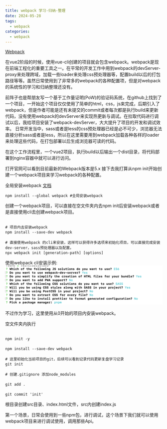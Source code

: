 ```yaml
---
title: webpack 学习-归纳-整理
date: 2024-05-28
tags:
  - webpack
categories:
  - webpack
---
```


[Webpack](https://webpack.js.org/)



在vue2阶段的时候，使用vue-cli创建的项目就会包含webpack。webpack是现在前端工程化的重要工具之一。在平常的开发工作中用到webpack的devServer-proxy来处理跨域，加载一些loader来处理css预处理器等，配置build以后的打包路径等等。虽然日常使用到了非常多的webpack的各种配置项，但是对webpack的系统性的学习和归纳整理还没有。

前阵子也是帮朋友写一个基于工作量证明(PoW)的验证码系统，在github上找到了一个项目，一开始这个项目仅仅使用了简单的html，css，js来完成，后期引入了webpack，但是作者可能是还有未提交的commit或者每次都是执行build来更新代码，没有使用webpack的devServer来实现热更新与调试。在拉取代码进行调试以后，我给项目安装了webpack-devServer，大大提升了项目的开发和调试效率。
日常开发当中，sass或者是less的css预处理器已经是必不可少，浏览器无法直接分析sass或者是less，所以在这里需要用到webpack加载各种各样的loader来处理这些代码，在打包部署以后生成浏览器可读的代码。


在这个工作流程里，一个vue2项目，执行build以后输出一个dist目录，将代码部署到nginx容器中就可以进行访问。

打开官网可以看到目前最新的Webpack版本是5.x
接下去我打算从npm init开始创建一个webpack项目来学习webpack的各种配置。


全局安装webpack  [文档](https://webpack.js.org/guides/installation/)


```shell
npm install --global webpack #全局安装webpack
```

创建一个webpack项目，可以直接在空文件夹内去npm init后安装webpack或者是直接使用cli去创建webpack项目。

```shell

# 项目内去安装webpack
npm install --save-dev webpack

# 直接使用webpack 的cli来安装，这样可以获得许多选项来初始化项目，可以直接完成安装dev-server，sass预处理器以及配置。
npx webpack init [generation-path] [options]
```

[//]: # (![]&#40;https://raw.githubusercontent.com/InsHomePgup/blog-reco/main/imgs/webpack%20local%20install.png&#41;)

使用webpack cli安装示例:
![](https://raw.githubusercontent.com/InsHomePgup/blog-reco/main/imgs/cli_init.png)

不过作为学习，这里使用从0开始的项目内安装webpack。

空文件夹内执行

```shell

npm init -y

npm install --save-dev webpack

# 这里初始化当前项目的git，后续可以看到记录代码更新复盘学习记录
git init 

# 创建.gitignore 添加node_modules

git add . 

git commit 'init'

```

根目录创建src目录、index.html文件，src内创建index.js

第一个场景，日常会使用到一些npm包，进行调试，这个场景下我们就可以使用webpack项目来进行调试使用，调用那些Api。

































